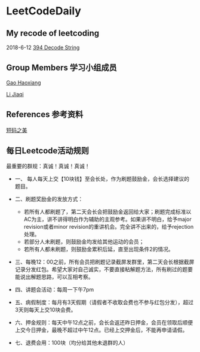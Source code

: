 # LeetCodeDaily

## My recode of leetcoding
 2018-6-12 [394 Decode String](https://github.com/vivi3nli/LeetCodeDaily/blob/master/394_Decode_String_20180612.py)

## Group Members 学习小组成员

[Gao Haoxiang](https://github.com/pluto-the-lost/LeetCode)

[Li Jiaqi](https://github.com/LiJiaqi96/Play-with-Leetcode)

## References 参考资料

[短码之美](https://book.douban.com/subject/5416095/)

## 每日Leetcode活动规则

最重要的群规：真诚！真诚！真诚！

- 一、 每人每天上交【10块钱】至会长处，作为刷题鼓励金，会长选择建议的题目。

- 二、刷题奖励金的发放方式：
  - 若所有人都刷题了，第二天会长会把鼓励金返回给大家；刷题完成标准以AC为主，讲不讲得明白作为辅助的主观参考。如果讲不明白，给予major revision或者minor revision的重讲机会。完全讲不出来的，给予rejection处理。
  - 若部分人未刷题，则鼓励金均发给其他运动的会员；
  - 若所有人都未刷题，则鼓励金累积后延，直至出现条件2的情况。
- 三、每晚12：00之前，所有会员把刷题记录截屏发群里，第二天会长根据截屏记录分发红包。希望大家对自己诚实，不要直接粘解题方法，所有刷过的题要能说出解题思路，可以互相考察。
- 四、讲题会活动：每周一下午7pm
- 五、病假制度：每月有3天假期（请假者不收取会费也不参与红包分发），超过3天则每天上交10块会费。
- 六、押金规则：每天中午12点之前，会长会返还昨日押金，会员在领取后顺便上交今日押金，最晚不超过中午12点。已经上交押金后，不能再申请请假。
- 七、退费会用：100块（均分给其他未退群的人）
